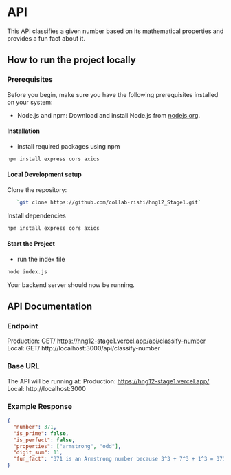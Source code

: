 # API

This API classifies a given number based on its mathematical properties and provides a fun fact about it.

## How to run the project locally

### Prerequisites

Before you begin, make sure you have the following prerequisites installed on your system:

- Node.js and npm: Download and install Node.js from [nodejs.org](https://nodejs.org/).

#### Installation

- install required packages using npm

```sh
npm install express cors axios
```

#### Local Development setup

Clone the repository:

```sh
   `git clone https://github.com/collab-rishi/hng12_Stage1.git`
```

Install dependencies

```sh
npm install express cors axios
```

#### Start the Project

- run the index file

```sh
node index.js
```

Your backend server should now be running.

## API Documentation

### Endpoint

Production: GET/ https://hng12-stage1.vercel.app/api/classify-number
Local: GET/ http://localhost:3000/api/classify-number

### Base URL

The API will be running at:
Production: https://hng12-stage1.vercel.app/
Local: http://localhost:3000

### Example Response

```json
{
  "number": 371,
  "is_prime": false,
  "is_perfect": false,
  "properties": ["armstrong", "odd"],
  "digit_sum": 11,
  "fun_fact": "371 is an Armstrong number because 3^3 + 7^3 + 1^3 = 371"
}
```
